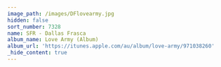 ```yaml
---
image_path: /images/DFlovearmy.jpg
hidden: false
sort_number: 7328
name: SFR - Dallas Frasca
album_name: Love Army (Album)
album_url: 'https://itunes.apple.com/au/album/love-army/971038260'
_hide_content: true
---
```


